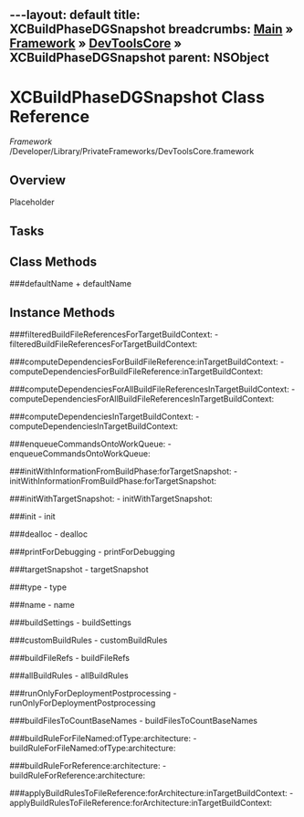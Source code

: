 ---layout: default
title: XCBuildPhaseDGSnapshot
breadcrumbs: <a href="/index.html">Main</a> &raquo; <a href="/Frameworks.html">Framework</a> &raquo; <a href="/Frameworks/DevToolsCore.html">DevToolsCore</a> &raquo; XCBuildPhaseDGSnapshot
parent: NSObject 
---
# XCBuildPhaseDGSnapshot Class Reference

*Framework* /Developer/Library/PrivateFrameworks/DevToolsCore.framework

## Overview

Placeholder

## Tasks

## Class Methods

<a name="+defaultName"></a>
###defaultName
    + defaultName

## Instance Methods

<a name="-filteredBuildFileReferencesForTargetBuildContext:"></a>
###filteredBuildFileReferencesForTargetBuildContext:
    - filteredBuildFileReferencesForTargetBuildContext:

<a name="-computeDependenciesForBuildFileReference:inTargetBuildContext:"></a>
###computeDependenciesForBuildFileReference:inTargetBuildContext:
    - computeDependenciesForBuildFileReference:inTargetBuildContext:

<a name="-computeDependenciesForAllBuildFileReferencesInTargetBuildContext:"></a>
###computeDependenciesForAllBuildFileReferencesInTargetBuildContext:
    - computeDependenciesForAllBuildFileReferencesInTargetBuildContext:

<a name="-computeDependenciesInTargetBuildContext:"></a>
###computeDependenciesInTargetBuildContext:
    - computeDependenciesInTargetBuildContext:

<a name="-enqueueCommandsOntoWorkQueue:"></a>
###enqueueCommandsOntoWorkQueue:
    - enqueueCommandsOntoWorkQueue:

<a name="-initWithInformationFromBuildPhase:forTargetSnapshot:"></a>
###initWithInformationFromBuildPhase:forTargetSnapshot:
    - initWithInformationFromBuildPhase:forTargetSnapshot:

<a name="-initWithTargetSnapshot:"></a>
###initWithTargetSnapshot:
    - initWithTargetSnapshot:

<a name="-init"></a>
###init
    - init

<a name="-dealloc"></a>
###dealloc
    - dealloc

<a name="-printForDebugging"></a>
###printForDebugging
    - printForDebugging

<a name="-targetSnapshot"></a>
###targetSnapshot
    - targetSnapshot

<a name="-type"></a>
###type
    - type

<a name="-name"></a>
###name
    - name

<a name="-buildSettings"></a>
###buildSettings
    - buildSettings

<a name="-customBuildRules"></a>
###customBuildRules
    - customBuildRules

<a name="-buildFileRefs"></a>
###buildFileRefs
    - buildFileRefs

<a name="-allBuildRules"></a>
###allBuildRules
    - allBuildRules

<a name="-runOnlyForDeploymentPostprocessing"></a>
###runOnlyForDeploymentPostprocessing
    - runOnlyForDeploymentPostprocessing

<a name="-buildFilesToCountBaseNames"></a>
###buildFilesToCountBaseNames
    - buildFilesToCountBaseNames

<a name="-buildRuleForFileNamed:ofType:architecture:"></a>
###buildRuleForFileNamed:ofType:architecture:
    - buildRuleForFileNamed:ofType:architecture:

<a name="-buildRuleForReference:architecture:"></a>
###buildRuleForReference:architecture:
    - buildRuleForReference:architecture:

<a name="-applyBuildRulesToFileReference:forArchitecture:inTargetBuildContext:"></a>
###applyBuildRulesToFileReference:forArchitecture:inTargetBuildContext:
    - applyBuildRulesToFileReference:forArchitecture:inTargetBuildContext:

